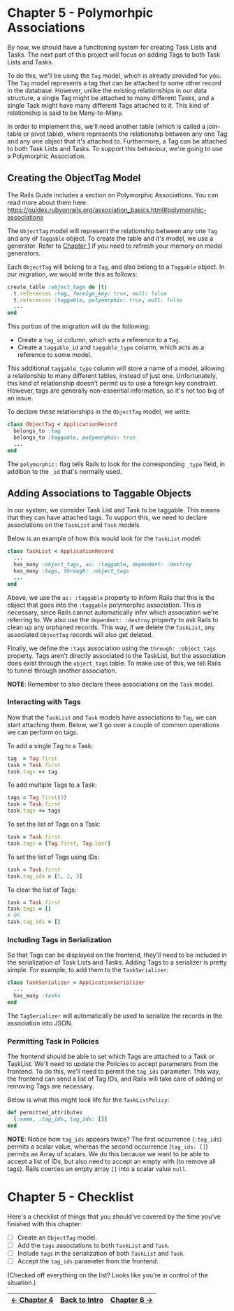 # Chapter 5 - Polymorhpic Associations
By now, we should have a functioning system for creating Task Lists and Tasks. The next part of this project will focus
on adding Tags to both Task Lists and Tasks.

To do this, we'll be using the `Tag` model, which is already provided for you. The `Tag` model represents a tag that
can be attached to some other record in the database.
However, unlike the existing relationships in our data structure, a single Tag might be attached to many different Tasks,
and a single Task might have many different Tags attached to it. This kind of relationship is said to be Many-to-Many.

In order to implement this, we'll need another table (which is called a join-table or pivot table), where represents the
relationship between any one Tag and any one object that it's attached to.
Furthermore, a Tag can be attached to both Task Lists and Tasks. To support this behaviour, we're going to use a
Polymorphic Association.

## Creating the ObjectTag Model
The Rails Guide includes a section on Polymorphic Associations. You can read more about them here:
https://guides.rubyonrails.org/association_basics.html#polymorphic-associations

The `ObjectTag` model will represent the relationship between any one `Tag` and any of `Taggable` object.
To create the table and it's model, we use a generator.
Refer to [Chapter 1](./Chapter%201%20-%20Models.md) if you need to refresh your memory on model generators.

Each `ObjectTag` will belong to a `Tag`, and also belong to a `Taggable` object.
In our migration, we would write this as follows:

```ruby
create_table :object_tags do |t|
  t.references :tag, foreign_key: true, null: false
  t.references :taggable, polymorphic: true, null: false
  ...
end
```

This portion of the migration will do the following:
 - Create a `tag_id` column, which acts a reference to a `Tag`.
 - Create a `taggable_id` and `taggable_type` column, which acts as a reference to some model.

This additional `taggable_type` column will store a name of a model, allowing a relationship to many different tables,
instead of just one. Unfortunately, this kind of relationship doesn't permit us to use a foreign key constraint.
However, tags are generally non-essential information, so it's not too big of an issue.

To declare these relationships in the `ObjectTag` model, we write:

```ruby
class ObjectTag < ApplicationRecord
  belongs_to :tag
  belongs_to :taggable, polymorphic: true
  ...
end
```

The `polymorphic:` flag tells Rails to look for the corresponding `_type` field, in addition to the `_id` that's normally used.

## Adding Associations to Taggable Objects
In our system, we consider Task List and Task to be taggable. This means that they can have attached tags.
To support this, we need to declare associations on the `TaskList` and `Task` models.

Below is an example of how this would look for the `TaskList` model:

```ruby
class TaskList < ApplicationRecord
  ...
  has_many :object_tags, as: :taggable, dependent: :destroy
  has_many :tags, through: :object_tags
  ...
end
```

Above, we use the `as: :taggable` property to inform Rails that this is the object that goes into the `:taggable`
polymorphic association. This is necessary, since Rails cannot automatically infer which association we're referring to.
We also use the `dependent: :destroy` property to ask Rails to clean up any orphaned records. This way, if we delete the
`TaskList`, any associated `ObjectTag` records will also get deleted.

Finally, we define the `:tags` association using the `through: :object_tags` property. Tags aren't directly associated
to the TaskList, but the association does exist through the `object_tags` table. To make use of this, we tell Rails
to tunnel through another association.

**NOTE**: Remember to also declare these associations on the `Task` model.

### Interacting with Tags
Now that the `TaskList` and `Task` models have associations to `Tag`, we can start attaching them.
Below, we'll go over a couple of common operations we can perform on tags.

To add a single Tag to a Task:

```ruby
tag  = Tag.first
task = Task.first
task.tags << tag
```

To add multiple Tags to a Task:

```ruby
tags = Tag.first(3)
task = Task.first
task.tags += tags
```

To set the list of Tags on a Task:

```ruby
task = Task.first
task.tags = [Tag.first, Tag.last]
```

To set the list of Tags using IDs:

```ruby
task = Task.first
task.tag_ids = [1, 2, 3]
```

To clear the list of Tags:

```ruby
task = Task.first
task.tags = []
# OR
task.tag_ids = []
```

### Including Tags in Serialization
So that Tags can be displayed on the frontend, they'll need to be included in the serialization of Task Lists and Tasks.
Adding Tags to a serializer is pretty simple. For example, to add them to the `TaskSerializer`:

```ruby
class TaskSerializer < ApplicationSerializer
  ...
  has_many :tasks
end
```

The `TagSerializer` will automatically be used to serialize the records in the association into JSON.

### Permitting Task in Policies
The frontend should be able to set which Tags are attached to a Task or TaskList. We'll need to update the Policies to
accept parameters from the frontend.
To do this, we'll need to permit the `tag_ids` parameter. This way, the frontend can send a list of Tag IDs, and Rails
will take care of adding or removing Tags are necessary.

Below is what this might look life for the `TaskListPolicy`:

```ruby
def permitted_attributes
  [:name, :tag_ids, tag_ids: []]
end
```

**NOTE**: Notice how `tag_ids` appears twice? The first occurrence (`:tag_ids`) permits a scalar value, whereas the
second occurrence (`tag_ids: []`) permits an Array of scalars. We do this because we want to be able to accept a list
of IDs, but also need to accept an empty with (to remove all tags). Rails coerces an empty array `[]` into a scalar
value `null`.

# Chapter 5 - Checklist
Here's a checklist of things that you should've covered by the time you've finished with this chapter:

- [ ] Create an `ObjectTag` model.
- [ ] Add the `tags` associations to both `TaskList` and `Task`.
- [ ] Include `tags` in the serialization of both `TaskList` and `Task`.
- [ ] Accept the `tag_ids` parameter from the frontend.

(Checked off everything on the list? Looks like you're in control of the situation.)

| [&larr; Chapter 4](./Chapter%204%20-%20Policies.md) | [Back to Intro](../README.md) | [Chapter 6 &rarr;](./Chapter%206%20-%20Concerns.md) |
| --:| --:| --: |
